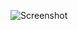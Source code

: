 ![Screenshot](https://raw.githubusercontent.com/Cryakl/Ultimate-RAT-Collection/refs/heads/main/Insurrection/Insurrection%201.0/Screenshot.png)
